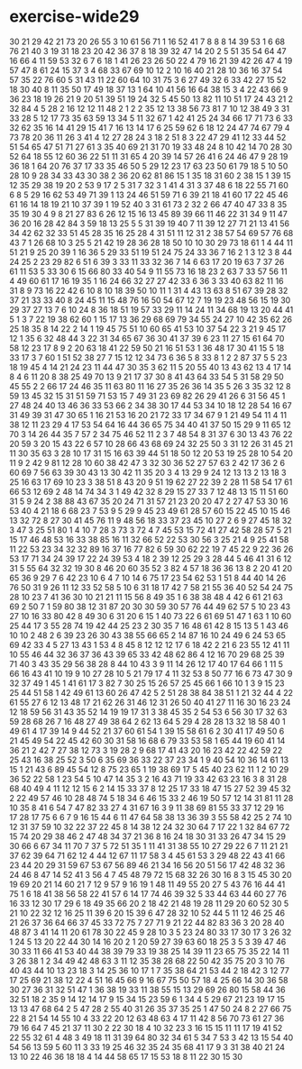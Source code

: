 # exercise-wide29
30
21
29
42
21
73
20
26
55
3
10
61
56
71
1
16
52
41
7
8
8
8
14
39
53
1
6
68
76
21
40
3
19
31
18
23
20
42
36
37
8
18
39
32
47
14
20
2
5
51
35
54
64
47
16
66
4
11
59
53
32
6
7
6
18
1
41
26
23
26
50
22
4
79
16
21
39
42
26
47
4
19
57
47
8
61
24
15
37
3
4
68
33
67
69
10
12
2
10
16
40
21
28
10
36
16
37
54
57
35
22
76
60
5
31
43
11
22
60
64
10
31
75
3
6
27
49
32
6
33
42
27
15
52
18
30
40
8
11
35
50
17
49
18
37
13
1
64
10
41
56
16
64
38
15
3
4
22
43
66
9
36
23
18
19
26
21
9
20
51
39
51
19
24
32
5
45
50
13
82
11
10
51
17
24
43
21
2
32
84
4
5
28
2
16
12
12
11
48
2
1
2
2
35
12
13
38
56
73
81
7
10
12
38
49
3
31
33
28
5
12
17
73
35
63
59
13
34
5
11
32
67
1
42
41
25
24
34
66
17
71
73
6
33
32
62
35
16
14
41
29
15
41
7
16
13
14
17
6
25
59
62
6
18
12
24
47
74
67
79
4
73
78
20
36
11
26
3
41
4
12
27
28
24
3
18
2
51
8
3
22
47
29
41
12
33
44
52
51
54
65
47
51
71
27
61
3
35
40
69
21
31
70
19
33
48
24
8
10
42
14
70
28
30
52
64
18
55
12
60
36
22
51
11
31
65
4
20
39
14
57
26
41
6
24
46
47
9
28
19
36
18
1
64
20
76
37
17
33
35
46
50
5
29
12
23
17
63
23
50
61
79
18
5
10
50
28
10
9
28
34
33
43
30
38
2
36
20
62
81
86
15
1
35
18
31
60
2
38
15
1
39
15
12
35
29
38
19
20
2
53
9
17
2
5
31
7
32
3
1
41
4
31
3
37
48
6
18
22
55
71
60
6
8
5
29
16
62
53
49
71
39
1
13
24
46
51
59
71
6
39
21
18
41
60
17
22
45
46
61
16
14
18
19
21
10
37
39
1
19
52
40
3
31
61
73
2
32
2
66
47
40
47
33
8
35
35
19
30
4
9
8
21
27
83
6
26
12
15
16
13
45
89
39
66
11
46
22
31
34
9
11
47
36
20
16
28
42
84
3
59
18
13
25
5
5
31
39
19
40
7
11
39
12
27
71
21
13
41
56
34
42
62
32
33
51
45
28
35
16
25
28
4
31
51
11
12
31
2
38
57
54
69
57
76
68
43
7
1
26
68
10
3
25
5
21
42
19
28
36
28
18
50
10
10
30
29
73
18
61
1
4
44
11
51
21
9
25
20
39
1
16
36
5
29
33
51
19
51
24
75
24
33
36
7
16
2
1
3
12
3
8
44
24
25
2
23
29
82
6
51
6
39
3
33
11
33
32
36
7
14
6
63
17
20
19
63
7
37
26
61
11
53
5
33
30
6
15
66
80
33
40
54
9
11
55
73
16
18
23
2
63
7
33
57
56
11
4
49
60
61
17
16
19
35
1
16
24
66
32
27
27
42
33
6
36
3
33
40
63
82
11
16
31
8
9
73
16
22
42
6
10
8
10
18
39
50
10
11
1
31
4
43
13
63
8
51
67
39
28
32
37
21
33
33
40
8
24
45
11
15
48
76
16
50
54
67
12
7
19
19
23
48
56
15
19
30
29
37
27
13
7
6
10
24
8
36
18
51
19
57
33
29
11
14
24
11
34
68
19
13
20
44
41
5
1
3
7
22
19
38
62
60
1
15
17
13
36
29
68
69
79
34
55
24
27
10
42
35
62
26
25
18
35
8
14
22
2
14
1
19
45
75
51
10
60
65
41
53
10
37
54
22
3
21
9
45
17
12
1
35
6
32
48
44
3
22
31
34
65
67
36
30
41
37
39
6
23
11
27
15
61
64
70
58
12
23
17
8
9
2
20
63
18
41
22
59
50
21
16
51
53
1
36
48
17
30
41
15
5
18
33
17
3
7
60
1
51
52
38
27
7
15
12
12
34
73
6
36
5
8
33
8
1
2
2
87
37
5
5
23
18
19
45
4
14
21
24
23
11
44
47
30
35
3
62
11
5
20
55
40
13
43
62
13
4
17
14
8
4
6
11
20
8
38
25
49
70
13
9
21
17
37
30
8
41
43
64
33
54
5
31
58
29
50
45
55
2
2
66
17
24
46
35
11
63
80
11
16
27
35
26
36
14
35
5
26
3
35
32
12
8
59
13
45
32
15
31
51
59
71
53
15
7
49
31
23
69
82
26
29
41
26
6
31
56
45
1
27
48
24
40
13
46
36
33
53
66
2
34
38
30
17
44
53
34
10
18
12
28
54
16
67
31
49
39
31
47
30
65
1
16
21
53
16
20
21
72
33
17
34
67
9
1
21
49
54
11
4
11
38
12
11
23
29
4
17
53
54
64
16
44
36
65
75
34
40
41
37
50
15
29
9
11
65
12
70
3
14
26
44
35
7
57
2
34
75
46
52
11
2
3
7
48
54
8
31
37
6
30
13
43
76
22
20
59
3
20
15
43
22
6
57
10
28
66
43
68
69
24
32
25
50
3
31
12
26
31
45
21
11
30
35
63
3
28
10
17
31
15
16
63
39
44
51
18
50
12
20
53
19
25
28
10
54
20
11
9
2
42
9
81
12
28
10
60
38
42
47
3
32
30
36
52
27
57
63
2
42
17
36
2
6
60
69
7
56
63
39
30
43
13
30
42
11
35
20
3
4
13
29
9
24
12
13
13
2
13
18
3
25
16
63
17
69
10
23
3
38
51
8
43
20
9
51
19
62
27
22
39
2
28
11
58
54
17
61
66
53
12
69
2
48
14
74
34
3
1
49
42
32
8
29
15
27
33
7
12
48
13
15
11
51
60
31
5
9
24
2
38
88
43
67
35
20
24
71
31
57
21
23
20
20
47
2
27
47
53
30
16
53
40
4
21
18
6
68
23
7
53
9
5
29
9
45
23
49
61
28
57
60
15
22
45
10
15
46
13
32
72
8
27
30
41
45
76
11
9
48
56
18
33
37
23
45
10
27
2
6
9
27
45
18
32
3
47
3
25
51
80
1
4
10
7
28
3
73
3
72
4
7
45
53
15
72
41
27
42
58
28
57
5
21
15
17
46
48
53
16
33
38
85
16
11
32
66
52
22
53
30
56
3
25
21
4
9
25
41
58
11
22
53
23
34
32
32
89
16
37
16
77
82
6
59
30
62
22
19
7
45
22
9
22
36
26
53
17
71
34
24
39
17
22
24
39
53
4
18
2
39
12
25
29
3
28
44
5
46
41
31
6
12
31
5
55
64
32
32
19
30
8
46
20
60
35
52
3
82
4
57
18
36
36
13
8
2
20
41
20
65
36
9
29
7
6
42
23
10
6
4
7
10
14
6
75
17
23
54
62
53
1
51
8
44
40
14
26
76
50
31
9
26
11
12
33
52
58
5
10
6
31
18
17
42
7
58
21
55
36
40
52
54
24
75
28
10
23
7
41
36
30
10
21
21
11
15
56
8
49
35
1
6
38
38
48
4
42
6
61
21
63
69
2
50
7
1
59
80
38
12
31
87
20
30
30
59
30
57
76
44
49
62
57
5
10
23
43
27
10
16
33
80
42
8
49
30
6
31
20
6
15
1
40
73
22
6
61
69
51
47
1
63
1
10
60
25
44
17
3
55
28
74
19
42
44
25
23
2
30
35
7
16
48
61
42
8
15
13
5
1
43
46
10
10
2
48
2
6
39
23
26
30
43
38
55
66
65
2
14
87
16
10
24
49
6
24
53
65
69
42
33
4
5
27
13
43
1
53
4
8
45
8
12
12
12
17
6
18
42
2
21
6
23
55
12
41
11
10
55
46
44
32
36
37
36
43
39
65
33
42
48
62
86
4
12
16
70
29
68
25
39
71
40
3
43
35
29
56
38
28
8
44
10
43
3
9
11
14
26
12
17
40
17
64
66
1
11
5
66
16
43
41
10
19
9
10
27
28
10
5
21
79
17
4
11
32
53
8
50
77
16
6
73
47
30
9
32
37
49
1
45
1
41
61
17
3
82
7
30
25
15
26
57
25
45
66
1
66
10
1
3
9
15
23
25
44
51
58
1
42
49
61
13
60
26
47
42
5
2
51
28
38
84
38
51
1
21
32
44
4
22
61
55
27
6
12
13
48
17
21
62
26
31
46
12
31
26
50
40
41
27
11
16
30
16
23
24
12
18
59
56
31
43
35
52
14
19
19
17
31
3
38
45
35
2
54
53
6
56
30
17
32
63
59
28
68
26
7
16
48
27
49
38
64
2
62
13
64
5
29
4
28
28
13
32
18
58
40
1
49
61
4
17
39
14
9
44
52
21
37
60
61
54
1
39
15
58
61
6
2
30
41
17
49
50
6
21
45
49
54
22
45
42
60
30
31
58
16
68
6
79
33
53
58
1
65
44
19
60
41
14
36
21
2
42
7
27
38
12
73
3
19
28
2
9
68
17
41
43
20
16
23
42
22
42
59
22
25
43
16
38
25
52
3
50
6
35
69
36
33
22
37
23
34
1
9
40
54
10
36
14
61
13
15
1
21
43
6
89
45
54
12
8
75
23
65
1
19
38
69
17
5
45
40
23
62
11
1
2
10
29
36
52
22
58
1
23
54
5
10
47
14
35
3
2
16
43
71
19
33
42
63
23
16
3
8
31
28
68
40
49
4
11
12
12
15
6
2
14
15
33
37
8
12
25
17
33
18
47
15
27
52
39
45
32
2
22
49
57
46
10
28
48
74
5
18
34
6
46
15
33
2
46
19
50
57
12
14
31
81
11
28
10
35
8
41
6
54
7
47
82
33
27
4
31
67
16
3
9
11
38
69
81
55
33
37
12
29
16
17
28
17
75
6
6
7
9
16
15
44
6
11
47
64
58
38
13
36
39
3
55
58
42
25
2
74
10
12
31
37
59
10
32
22
37
22
45
8
14
38
12
24
32
30
64
7
17
22
1
32
84
67
72
15
74
20
29
38
46
2
47
48
34
37
21
36
8
16
24
18
30
31
33
26
47
34
15
29
30
66
6
67
34
11
70
7
37
5
72
51
35
1
11
41
31
38
55
10
27
29
22
6
7
11
21
21
37
62
39
64
71
62
12
4
44
12
67
11
17
58
3
4
45
61
53
3
29
48
22
43
41
66
23
44
20
29
31
59
67
53
67
56
89
46
21
34
16
56
20
51
56
17
42
48
32
36
24
46
8
47
14
52
41
3
56
4
7
45
48
79
72
15
68
32
26
30
16
8
3
15
45
30
20
19
69
20
21
14
60
21
7
12
9
57
9
16
19
1
48
11
49
55
20
27
5
43
76
16
44
41
75
1
6
18
41
38
56
58
22
41
57
6
14
17
74
46
39
32
5
33
44
63
44
60
27
76
16
33
12
30
17
29
6
18
49
35
66
20
2
18
42
21
48
19
28
11
29
20
60
52
30
5
21
10
22
32
12
16
25
11
39
6
20
15
39
6
47
28
32
10
52
44
5
11
12
46
25
46
21
26
37
36
64
66
37
45
33
72
75
7
27
71
9
21
22
44
82
83
36
3
20
28
40
48
87
3
41
14
11
20
61
78
30
22
45
9
28
10
3
5
23
24
80
33
17
30
17
3
26
32
1
24
5
13
20
22
44
30
14
16
20
2
1
20
59
27
39
63
60
18
25
3
5
3
39
47
46
30
33
11
66
41
53
40
44
38
39
79
33
19
38
25
14
39
11
23
65
75
35
22
14
11
3
26
38
1
2
34
49
42
48
63
3
11
12
35
38
28
68
22
50
42
35
75
20
3
10
76
40
43
44
10
13
23
18
3
14
25
36
10
17
1
7
35
38
64
21
53
44
2
18
42
3
12
77
17
25
69
21
38
12
22
4
51
16
45
66
9
16
67
75
50
57
18
4
25
66
14
30
36
58
30
27
36
31
32
51
47
1
36
38
19
33
11
38
55
15
13
29
69
26
80
15
58
44
36
32
51
18
2
35
9
14
12
14
17
9
15
34
15
23
59
6
1
34
4
5
29
67
21
23
19
17
15
13
13
47
68
64
2
5
47
28
2
55
40
31
26
35
37
35
25
1
47
50
24
8
2
27
66
75
22
8
21
54
14
55
10
4
33
22
20
12
63
48
63
4
17
11
42
8
56
70
73
61
27
36
79
16
64
7
45
21
37
11
30
2
22
30
18
4
10
32
23
3
16
15
15
11
11
17
19
41
52
22
55
32
61
4
48
3
49
18
11
31
39
64
80
32
34
61
5
34
7
53
3
42
13
15
54
40
54
56
13
59
5
60
11
3
33
19
25
46
32
35
24
35
68
41
17
9
3
31
38
40
21
24
13
10
22
46
36
18
18
4
14
44
58
65
17
15
53
18
8
11
22
30
15
30

